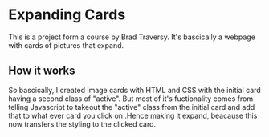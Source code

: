 # Expanding Cards

This is a project form a course by Brad Traversy. It's bascically a webpage with cards of pictures that expand.

## How it works

So bascically, I created image cards with HTML and CSS with the initial card having a second class of "active". But most of it's fuctionality comes from telling Javascript to takeout the "active" class from the initial card and add that to what ever card you click on .Hence making it expand, beacause this now transfers the styling to the clicked card. 